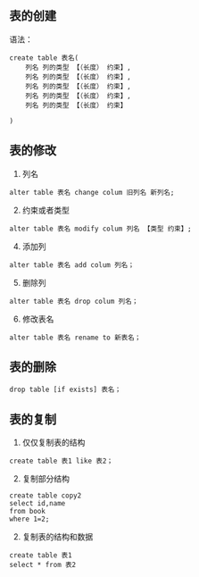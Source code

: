 ## 表的创建

语法：
```
create table 表名(
    列名 列的类型 【（长度） 约束】,
    列名 列的类型 【（长度） 约束】,
    列名 列的类型 【（长度） 约束】,
    列名 列的类型 【（长度） 约束】,
    列名 列的类型 【（长度） 约束】

)

```

## 表的修改

1. 列名
```
alter table 表名 change colum 旧列名 新列名;
```

2. 约束或者类型
```
alter table 表名 modify colum 列名 【类型 约束】;
```

4. 添加列
```
alter table 表名 add colum 列名；
```
5. 删除列
```
alter table 表名 drop colum 列名；
```

6. 修改表名
```
alter table 表名 rename to 新表名；
```

## 表的删除
```
drop table [if exists] 表名； 
```

## 表的复制

1. 仅仅复制表的结构
```
create table 表1 like 表2；
```

2. 复制部分结构
```
create table copy2
select id,name
from book
where 1=2;
```

2. 复制表的结构和数据
```
create table 表1
select * from 表2
```
